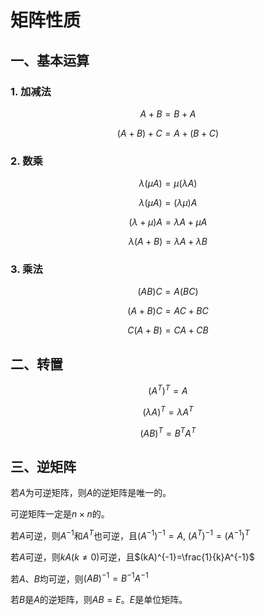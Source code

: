 # 矩阵性质

## 一、基本运算

### 1. 加减法


$$
A + B = B + A
$$

$$
(A + B) + C = A + (B + C)
$$

### 2. 数乘

$$
\lambda(\mu A) = \mu(\lambda A)
$$

$$
\lambda(\mu A) = (\lambda\mu)A
$$

$$
(\lambda+\mu)A=\lambda A+\mu A
$$

$$
\lambda(A+B)=\lambda A + \lambda B
$$

### 3. 乘法

$$
(AB)C=A(BC)
$$

$$
(A+B)C=AC+BC
$$

$$
C(A+B)=CA+CB
$$

## 二、转置

$$
(A^T)^T=A
$$

$$
(\lambda A)^T=\lambda A^T
$$

$$
(AB)^T=B^TA^T
$$



## 三、逆矩阵

若$A$为可逆矩阵，则$A$的逆矩阵是唯一的。

可逆矩阵一定是$n\times n$的。

若$A$可逆，则$A^{-1}$和$A^T$也可逆，且$(A^{-1})^{-1}=A$, $(A^T)^{-1}=(A^{-1})^T$

若$A$可逆，则$kA(k\neq0)$可逆，且$(kA)^{-1}=\frac{1}{k}A^{-1}$

若$A、B$均可逆，则$(AB)^{-1}=B^{-1}A^{-1}$

若$B$是$A$的逆矩阵，则$AB=E$。$E$是单位矩阵。


